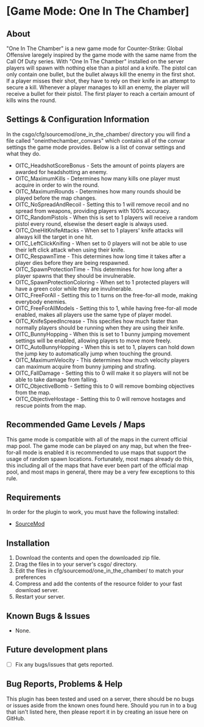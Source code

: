 # [Game Mode: One In The Chamber]
## About
"One In The Chamber" is a new game mode for Counter-Strike: Global Offensive laregely inspired by the game mode with the same name from the Call Of Duty series.
With "One In The Chamber" installed on the server players will spawn with nothing else than a pistol and a knife. The pistol can only contain one bullet, but the bullet always kill the enemy in the first shot.
If a player misses their shot, they have to rely on their knife in an attempt to secure a kill. Whenever a player manages to kill an enemy, the player will receive a bullet for their pistol. The first player to reach a certain amount of kills wins the round.


## Settings & Configuration Information
In the csgo/cfg/sourcemod/one_in_the_chamber/ directory you will find a file called "oneinthechamber_convars" which contains all of the convar settings the game mode provides. Below is a list of convar settings and what they do.

- OITC_HeadshotScoreBonus - Sets the amount of points players are awarded for headshotting an enemy.
- OITC_MaximumKills - Determines how many kills one player must acquire in order to win the round.
- OITC_MaximumRounds - Determines how many rounds should be played before the map changes.
- OITC_NoSpreadAndRecoil - Setting this to 1 will remove recoil and no spread from weapons, providing players with 100% accuracy.
- OITC_RandomPistols - When this is set to 1 players will receive a random pistol every round, elsewise the desert eagle is always used.
- OITC_OneHitKnifeAttacks - When set to 1 players' knife attacks will always kill the target in one hit.
- OITC_LeftClickKnifing - When set to 0 players will not be able to use their left click attack when using their knife.
- OITC_RespawnTime - This determines how long time it takes after a player dies before they are being respawned.
- OITC_SpawnProtectionTime - This determines for how long after a player spawns that they should be invulnerable.
- OITC_SpawnProtectionColoring - When set to 1 protected players will have a green color while they are invulnerable.
- OITC_FreeForAll - Setting this to 1 turns on the free-for-all mode, making everybody enemies.
- OITC_FreeForAllModels - Setting this to 1, while having free-for-all mode enabled, makes all players use the same type of player model.
- OITC_KnifeSpeedIncrease - This specifies how much faster than normally players should be running when they are using their knife.
- OITC_BunnyHopping - When this is set to 1 bunny jumping movement settings will be enabled, allowing players to move more freely.
- OITC_AutoBunnyHopping - When this is set to 1, players can hold down the jump key to automatically jump when touching the ground.
- OITC_MaximumVelocity - This determines how much velocity players can maximum acquire from bunny jumping and strafing.
- OITC_FallDamage - Setting this to 0 will make it so players will not be able to take damage from falling.
- OITC_ObjectiveBomb - Setting this to 0 will remove bombing objectives from the map.
- OITC_ObjectiveHostage - Setting this to 0 will remove hostages and rescue points from the map.

## Recommended Game Levels / Maps
This game mode is compatible with all of the maps in the current official map pool. The game mode can be played on any map, but when the free-for-all mode is enabled it is recommended to use maps that support the usage of random spawn locations. Fortunately, most maps already do this, this including all of the maps that have ever been part of the official map pool, and most maps in general, there may be a very few exceptions to this rule.


## Requirements
In order for the plugin to work, you must have the following installed:
- [SourceMod](https://www.sourcemod.net/downloads.php?branch=stable) 


## Installation
1) Download the contents and open the downloaded zip file.
2) Drag the files in to your server's csgo/ directory.
3) Edit the files in cfg/sourcemod/one_in_the_chamber/ to match your preferences
4) Compress and add the contents of the resource folder to your fast download server.
5) Restart your server.


## Known Bugs & Issues
- None.


## Future development plans
- [ ] Fix any bugs/issues that gets reported.


## Bug Reports, Problems & Help
This plugin has been tested and used on a server, there should be no bugs or issues aside from the known ones found here.
Should you run in to a bug that isn't listed here, then please report it in by creating an issue here on GitHub.
